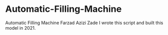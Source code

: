 # Automatic-Filling-Machine
Automatic Filling Machine
Farzad Azizi Zade
I wrote this script and built this model in 2021.
